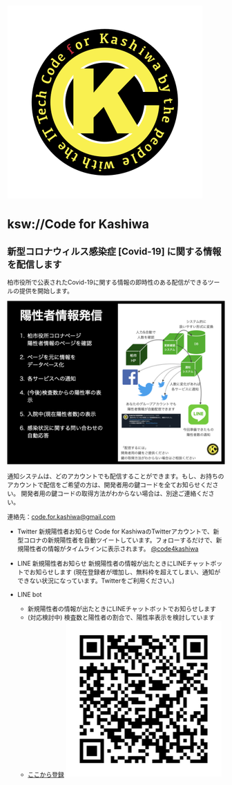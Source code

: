 ![C4K_Logo](img/cfk-logo.png)
# ksw://Code for Kashiwa

## 新型コロナウィルス感染症 [Covid-19] に関する情報を配信します
柏市役所で公表されたCovid-19に関する情報の即時性のある配信ができるツールの提供を開始します。

![NOTICE_COVID19](img/line_bot_document.001.jpg)

通知システムは、どのアカウントでも配信することができます。もし、お持ちのアカウントで配信をご希望の方は、開発者用の鍵コードを全てお知らせください。
開発者用の鍵コードの取得方法がわからない場合は、別途ご連絡ください。

連絡先：code.for.kashiwa@gmail.com

 - Twitter 新規陽性者お知らせ
  Code for KashiwaのTwitterアカウントで、新型コロナの新規陽性者を自動ツイートしています。フォローするだけで、新規陽性者の情報がタイムラインに表示されます。
  <a href="https://twitter.com/code4kashiwa">@code4kashiwa</a>
  
 - LINE 新規陽性者お知らせ
  新規陽性者の情報が出たときにLINEチャットボットでお知らせします (現在登録者が増加し、無料枠を超えてしまい、通知ができない状況になっています。Twitterをご利用ください。)
 - LINE bot
   - 新規陽性者の情報が出たときにLINEチャットボットでお知らせします
   - (対応検討中) 検査数と陽性者の割合で、陽性率表示を検討しています
   - <a href="https://line.me/R/ti/p/%40336cfsja?fbclid=IwAR09NRHB3b8V4Os7SQ5HIpl4eoWcx-aU_2rXz8i9ga7m6gYEnF4J0-juWoI&h=AT0Z5mzyayHxGY0jmOSI57JRnxXUD0D4mJkBd9NwE-XQEH1g5hqYOZUg1i4jBq3bWvXKpt_ugGA64Ceo-X97rsaNGL0FOs3ILUNy_soYajYCYpqOQH5MREQ1OwfyVcewiuhmYAdlXNdCvdEIoLgzhdS7CZRio1WRWA">ここから登録</a>
   ![LINE_QR](img/line-bot.png)